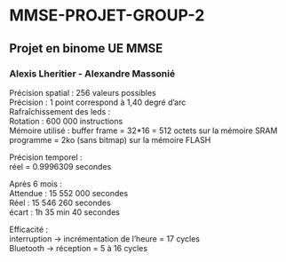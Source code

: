 # MMSE-PROJET-GROUP-2
## Projet en binome UE MMSE
### Alexis Lheritier - Alexandre Massonié

Précision spatial :  256 valeurs possibles \
Précision : 1 point correspond à 1,40 degré d’arc\
Rafraîchissement des leds  :\
Rotation  : 600 000 instructions\
Mémoire utilisé : buffer frame = 32*16 = 512 octets sur la mémoire SRAM\
programme = 2ko (sans bitmap) sur la mémoire FLASH

Précision temporel : \
réel = 0.9996309 secondes

Après 6 mois : \
Attendue : 15 552 000 secondes\
Réel : 15 546 260  secondes\
écart : 1h 35 min 40 secondes

Efficacité : \
interruption -> incrémentation de l’heure = 17 cycles\
Bluetooth -> réception = 5 à 16 cycles
